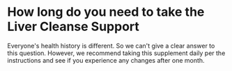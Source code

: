 # How long do you need to take the Liver Cleanse Support

Everyone's health history is different. So we can't give a clear answer to this question. However, we recommend taking this supplement daily per the instructions and see if you experience any changes after one month.